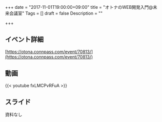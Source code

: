 +++
date = "2017-11-01T19:00:00+09:00"
title = "オトナのWEB開発入門@未来会議室"
Tags = []
draft = false
Description = ""

+++

## イベント詳細

[https://otona.connpass.com/event/70813/](https://otona.connpass.com/event/70813/)

## 動画

{{< youtube fxLMCPvRFuA >}}

## スライド

資料なし
